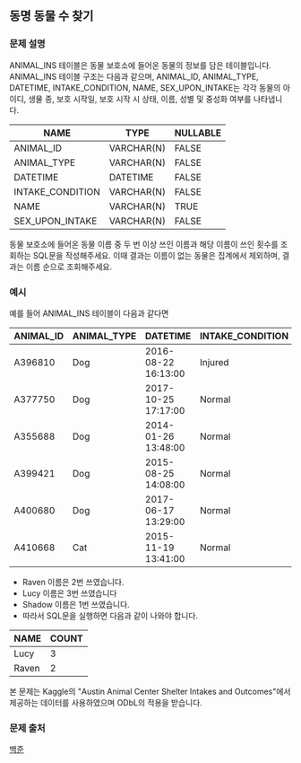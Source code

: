 ## 동명 동물 수 찾기
### 문제 설명
ANIMAL_INS 테이블은 동물 보호소에 들어온 동물의 정보를 담은 테이블입니다. ANIMAL_INS 테이블 구조는 다음과 같으며, ANIMAL_ID, ANIMAL_TYPE, DATETIME, INTAKE_CONDITION, NAME, SEX_UPON_INTAKE는 각각 동물의 아이디, 생물 종, 보호 시작일, 보호 시작 시 상태, 이름, 성별 및 중성화 여부를 나타냅니다.

|NAME|	TYPE|	NULLABLE|
|---|---|---|
|ANIMAL_ID|	VARCHAR(N)|	FALSE|
|ANIMAL_TYPE|	VARCHAR(N)|	FALSE|
|DATETIME|	DATETIME|	FALSE|
|INTAKE_CONDITION|	VARCHAR(N)|	FALSE|
|NAME|	VARCHAR(N)|	TRUE|
|SEX_UPON_INTAKE|	VARCHAR(N)|	FALSE|

동물 보호소에 들어온 동물 이름 중 두 번 이상 쓰인 이름과 해당 이름이 쓰인 횟수를 조회하는 SQL문을 작성해주세요. 이때 결과는 이름이 없는 동물은 집계에서 제외하며, 결과는 이름 순으로 조회해주세요.

### 예시
예를 들어 ANIMAL_INS 테이블이 다음과 같다면

|ANIMAL_ID|	ANIMAL_TYPE|	DATETIME|	INTAKE_CONDITION|	NAME|	SEX_UPON_INTAKE|
|---|---|---|---|---|---|
|A396810|	Dog|	2016-08-22 16:13:00|	Injured|	Raven|	Spayed Female|
|A377750|	Dog|	2017-10-25 17:17:00|	Normal|	Lucy|	Spayed Female|
|A355688|	Dog|	2014-01-26 13:48:00|	Normal|	Shadow|	Neutered Male|
|A399421|	Dog|	2015-08-25 14:08:00|	Normal|	Lucy|	Spayed Female|
|A400680|	Dog|	2017-06-17 13:29:00|	Normal|	Lucy|	Spayed Female|
|A410668|	Cat|	2015-11-19 13:41:00|	Normal|	Raven|	Spayed Female|

- Raven 이름은 2번 쓰였습니다.
- Lucy 이름은 3번 쓰였습니다
- Shadow 이름은 1번 쓰였습니다.
- 따라서 SQL문을 실행하면 다음과 같이 나와야 합니다.

|NAME|	COUNT|
|---|---|
|Lucy|	3|
|Raven|	2|

본 문제는 Kaggle의 "Austin Animal Center Shelter Intakes and Outcomes"에서 제공하는 데이터를 사용하였으며 ODbL의 적용을 받습니다.


### 문제 출처
[백준](https://programmers.co.kr/learn/courses/30/lessons/59041)